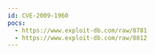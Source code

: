 ```yaml
---
id: CVE-2009-1960
pocs:
  - https://www.exploit-db.com/raw/8781
  - https://www.exploit-db.com/raw/8812
---
```

